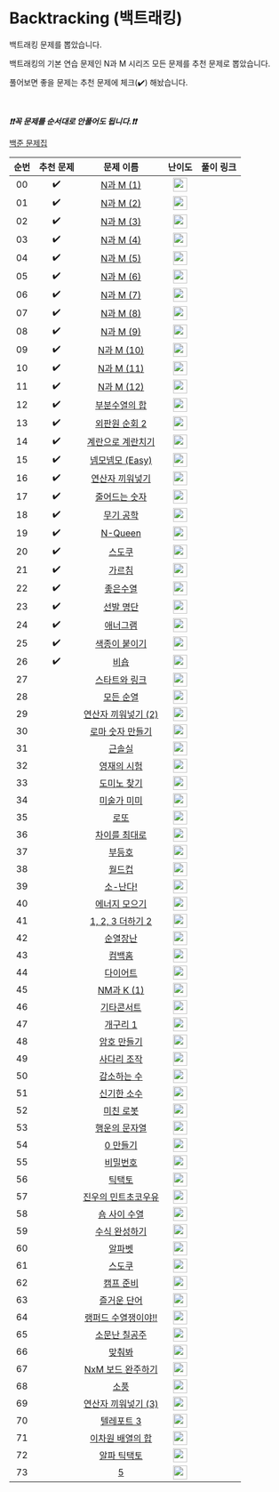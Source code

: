 # Backtracking (백트래킹)

백트래킹 문제를 뽑았습니다.

백트래킹의 기본 연습 문제인 N과 M 시리즈 모든 문제를 추천 문제로 뽑았습니다.

풀어보면 좋을 문제는 추천 문제에 체크(:heavy_check_mark:) 해놨습니다.

<br>

***❗️❗️꼭 문제를 순서대로 안풀어도 됩니다.❗️❗️***

[백준 문제집](https://www.acmicpc.net/workbook/view/7135)


|          순번          |        추천 문제         |        문제 이름         |         난이도          |        풀이 링크         |
| :-----: | :-----: | :-----: | :-----: | :-----: |
| 00 |  :heavy_check_mark:  | <a href="http://boj.kr/15649" target="_blank">N과 M (1)</a> | <img height="25px" width="25px=" src="https://static.solved.ac/tier_small/8.svg"/> |                      |
| 01 |  :heavy_check_mark:  | <a href="http://boj.kr/15650" target="_blank">N과 M (2)</a> | <img height="25px" width="25px=" src="https://static.solved.ac/tier_small/8.svg"/> |                      |
| 02 |  :heavy_check_mark:  | <a href="http://boj.kr/15651" target="_blank">N과 M (3)</a> | <img height="25px" width="25px=" src="https://static.solved.ac/tier_small/8.svg"/> |                      |
| 03 |  :heavy_check_mark:  | <a href="http://boj.kr/15652" target="_blank">N과 M (4)</a> | <img height="25px" width="25px=" src="https://static.solved.ac/tier_small/8.svg"/> |                      |
| 04 |  :heavy_check_mark:  | <a href="http://boj.kr/15654" target="_blank">N과 M (5)</a> | <img height="25px" width="25px=" src="https://static.solved.ac/tier_small/8.svg"/> |                      |
| 05 |  :heavy_check_mark:  | <a href="http://boj.kr/15655" target="_blank">N과 M (6)</a> | <img height="25px" width="25px=" src="https://static.solved.ac/tier_small/8.svg"/> |                      |
| 06 |  :heavy_check_mark:  | <a href="http://boj.kr/15656" target="_blank">N과 M (7)</a> | <img height="25px" width="25px=" src="https://static.solved.ac/tier_small/8.svg"/> |                      |
| 07 |  :heavy_check_mark:  | <a href="http://boj.kr/15657" target="_blank">N과 M (8)</a> | <img height="25px" width="25px=" src="https://static.solved.ac/tier_small/8.svg"/> |                      |
| 08 |  :heavy_check_mark:  | <a href="http://boj.kr/15663" target="_blank">N과 M (9)</a> | <img height="25px" width="25px=" src="https://static.solved.ac/tier_small/9.svg"/> |                      |
| 09 |  :heavy_check_mark:  | <a href="http://boj.kr/15664" target="_blank">N과 M (10)</a> | <img height="25px" width="25px=" src="https://static.solved.ac/tier_small/9.svg"/> |                      |
| 10 |  :heavy_check_mark:  | <a href="http://boj.kr/15665" target="_blank">N과 M (11)</a> | <img height="25px" width="25px=" src="https://static.solved.ac/tier_small/9.svg"/> |                      |
| 11 |  :heavy_check_mark:  | <a href="http://boj.kr/15666" target="_blank">N과 M (12)</a> | <img height="25px" width="25px=" src="https://static.solved.ac/tier_small/9.svg"/> |                      |
| 12 |  :heavy_check_mark:  | <a href="http://boj.kr/1182" target="_blank">부분수열의 합</a> | <img height="25px" width="25px=" src="https://static.solved.ac/tier_small/9.svg"/> |                      |
| 13 |  :heavy_check_mark:  | <a href="http://boj.kr/10971" target="_blank">외판원 순회 2</a> | <img height="25px" width="25px=" src="https://static.solved.ac/tier_small/9.svg"/> |                      |
| 14 |  :heavy_check_mark:  | <a href="http://boj.kr/16987" target="_blank">계란으로 계란치기</a> | <img height="25px" width="25px=" src="https://static.solved.ac/tier_small/9.svg"/> |                      |
| 15 |  :heavy_check_mark:  | <a href="http://boj.kr/14712" target="_blank">넴모넴모 (Easy)</a> | <img height="25px" width="25px=" src="https://static.solved.ac/tier_small/9.svg"/> |                      |
| 16 |  :heavy_check_mark:  | <a href="http://boj.kr/14888" target="_blank">연산자 끼워넣기</a> | <img height="25px" width="25px=" src="https://static.solved.ac/tier_small/10.svg"/> |                      |
| 17 |  :heavy_check_mark:  | <a href="http://boj.kr/1174" target="_blank">줄어드는 숫자</a> | <img height="25px" width="25px=" src="https://static.solved.ac/tier_small/10.svg"/> |                      |
| 18 |  :heavy_check_mark:  | <a href="http://boj.kr/18430" target="_blank">무기 공학</a> | <img height="25px" width="25px=" src="https://static.solved.ac/tier_small/10.svg"/> |                      |
| 19 |  :heavy_check_mark:  | <a href="http://boj.kr/9663" target="_blank">N-Queen</a> | <img height="25px" width="25px=" src="https://static.solved.ac/tier_small/11.svg"/> |                      |
| 20 |  :heavy_check_mark:  | <a href="http://boj.kr/2580" target="_blank">스도쿠</a> | <img height="25px" width="25px=" src="https://static.solved.ac/tier_small/12.svg"/> |                      |
| 21 |  :heavy_check_mark:  | <a href="http://boj.kr/1062" target="_blank">가르침</a> | <img height="25px" width="25px=" src="https://static.solved.ac/tier_small/12.svg"/> |                      |
| 22 |  :heavy_check_mark:  | <a href="http://boj.kr/2661" target="_blank">좋은수열</a> | <img height="25px" width="25px=" src="https://static.solved.ac/tier_small/12.svg"/> |                      |
| 23 |  :heavy_check_mark:  | <a href="http://boj.kr/3980" target="_blank">선발 명단</a> | <img height="25px" width="25px=" src="https://static.solved.ac/tier_small/12.svg"/> |                      |
| 24 |  :heavy_check_mark:  | <a href="http://boj.kr/6443" target="_blank">애너그램</a> | <img height="25px" width="25px=" src="https://static.solved.ac/tier_small/13.svg"/> |                      |
| 25 |  :heavy_check_mark:  | <a href="http://boj.kr/17136" target="_blank">색종이 붙이기</a> | <img height="25px" width="25px=" src="https://static.solved.ac/tier_small/14.svg"/> |                      |
| 26 |  :heavy_check_mark:  | <a href="http://boj.kr/1799" target="_blank">비숍</a> | <img height="25px" width="25px=" src="https://static.solved.ac/tier_small/14.svg"/> |                      |
| 27 |                      | <a href="http://boj.kr/14889" target="_blank">스타트와 링크</a> | <img height="25px" width="25px=" src="https://static.solved.ac/tier_small/8.svg"/> |                      |
| 28 |                      | <a href="http://boj.kr/10974" target="_blank">모든 순열</a> | <img height="25px" width="25px=" src="https://static.solved.ac/tier_small/8.svg"/> |                      |
| 29 |                      | <a href="http://boj.kr/15658" target="_blank">연산자 끼워넣기 (2)</a> | <img height="25px" width="25px=" src="https://static.solved.ac/tier_small/8.svg"/> |                      |
| 30 |                      | <a href="http://boj.kr/16922" target="_blank">로마 숫자 만들기</a> | <img height="25px" width="25px=" src="https://static.solved.ac/tier_small/8.svg"/> |                      |
| 31 |                      | <a href="http://boj.kr/18429" target="_blank">근솔실</a> | <img height="25px" width="25px=" src="https://static.solved.ac/tier_small/8.svg"/> |                      |
| 32 |                      | <a href="http://boj.kr/19949" target="_blank">영재의 시험</a> | <img height="25px" width="25px=" src="https://static.solved.ac/tier_small/8.svg"/> |                      |
| 33 |                      | <a href="http://boj.kr/1553" target="_blank">도미노 찾기</a> | <img height="25px" width="25px=" src="https://static.solved.ac/tier_small/8.svg"/> |                      |
| 34 |                      | <a href="http://boj.kr/20950" target="_blank">미술가 미미</a> | <img height="25px" width="25px=" src="https://static.solved.ac/tier_small/8.svg"/> |                      |
| 35 |                      | <a href="http://boj.kr/6603" target="_blank">로또</a> | <img height="25px" width="25px=" src="https://static.solved.ac/tier_small/9.svg"/> |                      |
| 36 |                      | <a href="http://boj.kr/10819" target="_blank">차이를 최대로</a> | <img height="25px" width="25px=" src="https://static.solved.ac/tier_small/9.svg"/> |                      |
| 37 |                      | <a href="http://boj.kr/2529" target="_blank">부등호</a> | <img height="25px" width="25px=" src="https://static.solved.ac/tier_small/9.svg"/> |                      |
| 38 |                      | <a href="http://boj.kr/6987" target="_blank">월드컵</a> | <img height="25px" width="25px=" src="https://static.solved.ac/tier_small/9.svg"/> |                      |
| 39 |                      | <a href="http://boj.kr/19699" target="_blank">소-난다!</a> | <img height="25px" width="25px=" src="https://static.solved.ac/tier_small/9.svg"/> |                      |
| 40 |                      | <a href="http://boj.kr/16198" target="_blank">에너지 모으기</a> | <img height="25px" width="25px=" src="https://static.solved.ac/tier_small/10.svg"/> |                      |
| 41 |                      | <a href="http://boj.kr/12101" target="_blank">1, 2, 3 더하기 2</a> | <img height="25px" width="25px=" src="https://static.solved.ac/tier_small/10.svg"/> |                      |
| 42 |                      | <a href="http://boj.kr/10597" target="_blank">순열장난</a> | <img height="25px" width="25px=" src="https://static.solved.ac/tier_small/10.svg"/> |                      |
| 43 |                      | <a href="http://boj.kr/1189" target="_blank">컴백홈</a> | <img height="25px" width="25px=" src="https://static.solved.ac/tier_small/10.svg"/> |                      |
| 44 |                      | <a href="http://boj.kr/19942" target="_blank">다이어트</a> | <img height="25px" width="25px=" src="https://static.solved.ac/tier_small/10.svg"/> |                      |
| 45 |                      | <a href="http://boj.kr/18290" target="_blank">NM과 K (1)</a> | <img height="25px" width="25px=" src="https://static.solved.ac/tier_small/10.svg"/> |                      |
| 46 |                      | <a href="http://boj.kr/1497" target="_blank">기타콘서트</a> | <img height="25px" width="25px=" src="https://static.solved.ac/tier_small/10.svg"/> |                      |
| 47 |                      | <a href="http://boj.kr/15566" target="_blank">개구리 1</a> | <img height="25px" width="25px=" src="https://static.solved.ac/tier_small/10.svg"/> |                      |
| 48 |                      | <a href="http://boj.kr/1759" target="_blank">암호 만들기</a> | <img height="25px" width="25px=" src="https://static.solved.ac/tier_small/11.svg"/> |                      |
| 49 |                      | <a href="http://boj.kr/15684" target="_blank">사다리 조작</a> | <img height="25px" width="25px=" src="https://static.solved.ac/tier_small/11.svg"/> |                      |
| 50 |                      | <a href="http://boj.kr/1038" target="_blank">감소하는 수</a> | <img height="25px" width="25px=" src="https://static.solved.ac/tier_small/11.svg"/> |                      |
| 51 |                      | <a href="http://boj.kr/2023" target="_blank">신기한 소수</a> | <img height="25px" width="25px=" src="https://static.solved.ac/tier_small/11.svg"/> |                      |
| 52 |                      | <a href="http://boj.kr/1405" target="_blank">미친 로봇</a> | <img height="25px" width="25px=" src="https://static.solved.ac/tier_small/11.svg"/> |                      |
| 53 |                      | <a href="http://boj.kr/1342" target="_blank">행운의 문자열</a> | <img height="25px" width="25px=" src="https://static.solved.ac/tier_small/11.svg"/> |                      |
| 54 |                      | <a href="http://boj.kr/7490" target="_blank">0 만들기</a> | <img height="25px" width="25px=" src="https://static.solved.ac/tier_small/11.svg"/> |                      |
| 55 |                      | <a href="http://boj.kr/13908" target="_blank">비밀번호</a> | <img height="25px" width="25px=" src="https://static.solved.ac/tier_small/11.svg"/> |                      |
| 56 |                      | <a href="http://boj.kr/7682" target="_blank">틱택토</a> | <img height="25px" width="25px=" src="https://static.solved.ac/tier_small/11.svg"/> |                      |
| 57 |                      | <a href="http://boj.kr/20208" target="_blank">진우의 민트초코우유</a> | <img height="25px" width="25px=" src="https://static.solved.ac/tier_small/11.svg"/> |                      |
| 58 |                      | <a href="http://boj.kr/1469" target="_blank">숌 사이 수열</a> | <img height="25px" width="25px=" src="https://static.solved.ac/tier_small/11.svg"/> |                      |
| 59 |                      | <a href="http://boj.kr/10421" target="_blank">수식 완성하기</a> | <img height="25px" width="25px=" src="https://static.solved.ac/tier_small/11.svg"/> |                      |
| 60 |                      | <a href="http://boj.kr/1987" target="_blank">알파벳</a> | <img height="25px" width="25px=" src="https://static.solved.ac/tier_small/12.svg"/> |                      |
| 61 |                      | <a href="http://boj.kr/2239" target="_blank">스도쿠</a> | <img height="25px" width="25px=" src="https://static.solved.ac/tier_small/12.svg"/> |                      |
| 62 |                      | <a href="http://boj.kr/16938" target="_blank">캠프 준비</a> | <img height="25px" width="25px=" src="https://static.solved.ac/tier_small/12.svg"/> |                      |
| 63 |                      | <a href="http://boj.kr/2922" target="_blank">즐거운 단어</a> | <img height="25px" width="25px=" src="https://static.solved.ac/tier_small/12.svg"/> |                      |
| 64 |                      | <a href="http://boj.kr/15918" target="_blank">랭퍼드 수열쟁이야!!</a> | <img height="25px" width="25px=" src="https://static.solved.ac/tier_small/12.svg"/> |                      |
| 65 |                      | <a href="http://boj.kr/1941" target="_blank">소문난 칠공주</a> | <img height="25px" width="25px=" src="https://static.solved.ac/tier_small/13.svg"/> |                      |
| 66 |                      | <a href="http://boj.kr/1248" target="_blank">맞춰봐</a> | <img height="25px" width="25px=" src="https://static.solved.ac/tier_small/13.svg"/> |                      |
| 67 |                      | <a href="http://boj.kr/9944" target="_blank">NxM 보드 완주하기</a> | <img height="25px" width="25px=" src="https://static.solved.ac/tier_small/13.svg"/> |                      |
| 68 |                      | <a href="http://boj.kr/2026" target="_blank">소풍</a> | <img height="25px" width="25px=" src="https://static.solved.ac/tier_small/13.svg"/> |                      |
| 69 |                      | <a href="http://boj.kr/15659" target="_blank">연산자 끼워넣기 (3)</a> | <img height="25px" width="25px=" src="https://static.solved.ac/tier_small/13.svg"/> |                      |
| 70 |                      | <a href="http://boj.kr/12908" target="_blank">텔레포트 3</a> | <img height="25px" width="25px=" src="https://static.solved.ac/tier_small/13.svg"/> |                      |
| 71 |                      | <a href="http://boj.kr/1729" target="_blank">이차원 배열의 합</a> | <img height="25px" width="25px=" src="https://static.solved.ac/tier_small/13.svg"/> |                      |
| 72 |                      | <a href="http://boj.kr/16571" target="_blank">알파 틱택토</a> | <img height="25px" width="25px=" src="https://static.solved.ac/tier_small/14.svg"/> |                      |
| 73 |                      | <a href="http://boj.kr/3165" target="_blank">5</a> | <img height="25px" width="25px=" src="https://static.solved.ac/tier_small/14.svg"/> |                      |
